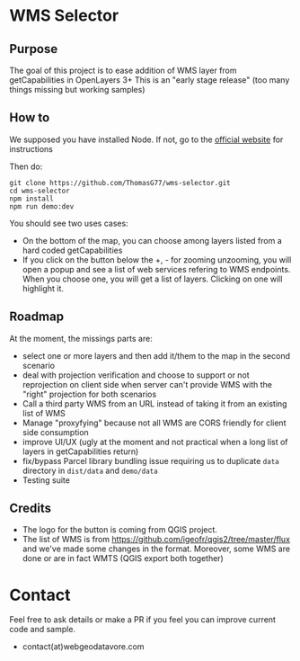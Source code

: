 # WMS Selector

## Purpose

The goal of this project is to ease addition of WMS layer from getCapabilities in OpenLayers 3+
This is an "early stage release" (too many things missing but working samples)

## How to

We supposed you have installed Node. If not, go to the [official website](https://nodejs.org) for instructions

Then do:

    git clone https://github.com/ThomasG77/wms-selector.git
    cd wms-selector
    npm install
    npm run demo:dev

You should see two uses cases:

* On the bottom of the map, you can choose among layers listed from a hard coded getCapabilities
* If you click on the button below the +, - for zooming unzooming, you will open a popup and see a list of web services refering to WMS endpoints. When you choose one, you will get a list of layers. Clicking on one will highlight it.

## Roadmap

At the moment, the missings parts are:

* select one or more layers and then add it/them to the map in the second scenario
* deal with projection verification and choose to support or not reprojection on client side when server can't provide WMS with the "right" projection for both scenarios
* Call a third party WMS from an URL instead of taking it from an existing list of WMS
* Manage "proxyfying" because not all WMS are CORS friendly for client side consumption
* improve UI/UX (ugly at the moment and not practical when a long list of layers in getCapabilities return)
* fix/bypass Parcel library bundling issue requiring us to duplicate `data` directory in `dist/data` and `demo/data`
* Testing suite

## Credits

* The logo for the button is coming from QGIS project.
* The list of WMS is from https://github.com/igeofr/qgis2/tree/master/flux and we've made some changes in the format. Moreover, some WMS are done or are in fact WMTS (QGIS export both together)

# Contact

Feel free to ask details or make a PR if you feel you can improve current code and sample.

* contact(at)webgeodatavore.com